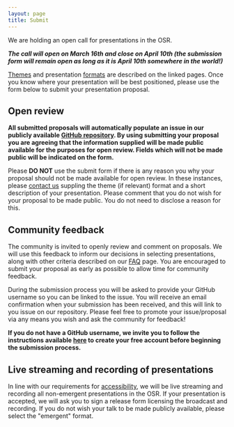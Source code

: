 ```yaml
---
layout: page
title: Submit
---
```


<div align="left">
<p>

We are holding an open call for presentations in the OSR. </p>

<p><b><i>The call will open on March 16th and close on April 10th (the submission form will remain open as long as it is April 10th somewhere in the world!)</i></b></p>

<p><a href="https://ohbm.github.io/osr2020/themes/">Themes</a> and presentation <a href="https://ohbm.github.io/osr2020/formats/">formats</a> are described on the linked pages. Once you know where your presentation will be best positioned, please use the form below to submit your presentation proposal.</p>

<h2>Open review</h2>

<p><b>All submitted proposals will automatically populate an issue in our publicly available <a href="https://github.com/ohbm/osr2020">GitHub repository</a>. By using submitting your proposal you are agreeing that the information supplied will be made public available for the purposes for open review. Fields which will not be made public will be indicated on the form.</b></p>

<p>Please <b>DO NOT</b> use the submit form if there is any reason you why your proposal should not be made available for open review. In these instances, please <a href="https://ohbm.github.io/osr2020/contact/">contact us</a> suppling the theme (if relevant) format and a short description of your presentation. Please comment that you do not wish for your proposal to be made public. You do not need to disclose a reason for this.</p>

<h2>Community feedback</h2>

<p>The community is invited to openly review and comment on proposals. We will use this feedback to inform our decisions in selecting presentations, along with other criteria described on our <a href="https://ohbm.github.io/osr2020/faq/">FAQ</a> page. You are encouraged to submit your proposal as early as possible to allow time for community feedback.</p>

<p>During the submission process you will be asked to provide your GitHub username so you can be linked to the issue. You will receive an email confirmation when your submission has been received, and this will link to you issue on our repository. Please feel free to promote your issue/proposal via any means you wish and ask the community for feedback!</p>

<p><b>If you do not have a GitHub username, we invite you to follow the instructions available <a href="https://github.com/">here</a> to create your free account before beginning the submission process.</b></p>

<h2>Live streaming and recording of presentations</h2>

<p>In line with our requirements for <a href="https://ohbm.github.io/osr2020/accessibility/">accessibility</a>, we will be live streaming and recording all non-emergent presentations in the OSR. If your presentation is accepted, we will ask you to sign a release form licensing the broadcast and recording. If you do not wish your talk to be made publicly available, please select the "emergent" format.</p>

</div>

<div style="--aspect-ratio: 3/4;">
  <iframe
    id="tripetto"
    width="720"
    height="600"
    frameborder="0"
    marginheight="0"
    marginwidth="0"
  >
  </iframe>
</div>

<script>
var tripettoElement = document.getElementById("tripetto");
var tripettoDoc = tripettoElement.contentWindow || tripettoElement.contentDocument.document || tripettoElement.contentDocument;
tripettoDoc.document.open();
tripettoDoc.document.write(decodeURI("%3Cbody%3E%3Cscript%20src=%22https://unpkg.com/tripetto-collector%22%3E%3C/script%3E%0A%3Cscript%20src=%22https://unpkg.com/tripetto-collector-rolling%22%3E%3C/script%3E%0A%3Cscript%20src=%22https://unpkg.com/tripetto-services%22%3E%3C/script%3E%0A%3Cscript%3E%0ATripettoServices.init(%7B%20token:%20%22eyJhbGciOiJIUzI1NiIsInR5cCI6IkpXVCJ9.eyJ1c2VyIjoiMVhoNkFIMmVBU2JuV2JqeGE5dk1pT04yMnpxYnE3cjh3TnhuNlZlb01aVT0iLCJkZWZpbml0aW9uIjoiZ283UCtaaVc1QVVKWE8zRDNuRjlpbEg0RlNaZFhmK3IyMzRTM3JRUTZuUT0iLCJ0eXBlIjoiY29sbGVjdCJ9.UN6b6JZc4-W80oznWvYijXwm9HPMGhd2NSY8xVqYhVo%22%20%7D);%0A%0ATripettoCollectorRolling.run(%7B%0A%20%20%20%20element:%20document.body,%0A%20%20%20%20definition:%20TripettoServices.definition,%0A%20%20%20%20style:%20TripettoServices.style,%0A%20%20%20%20onFinish:%20TripettoServices.onFinish,%0A%20%20%20%20onAttachment:%20TripettoServices.onAttachment%0A%7D);%0A%3C/script%3E%3C/body%3E"));
tripettoDoc.document.close();
</script>
